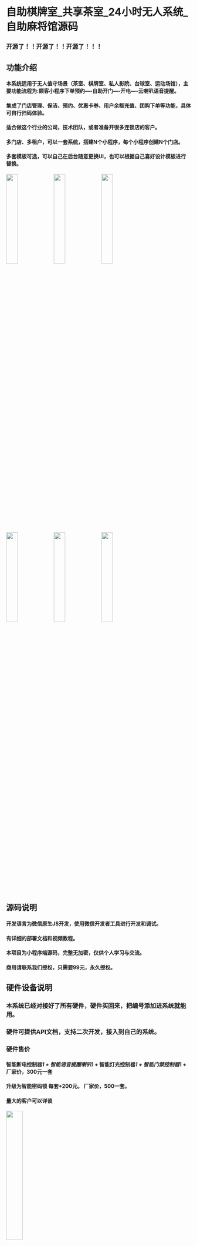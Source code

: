 # 自助棋牌室_共享茶室_24小时无人系统_自助麻将馆源码

### 开源了！！开源了！！开源了！！！

## 功能介绍
#### 本系统适用于无人值守场景（茶室、棋牌室、私人影院、台球室、运动场馆），主要功能流程为:顾客小程序下单预约—-自助开门—-开电—-云喇叭语音提醒。
#### 集成了门店管理、保洁、预约、优惠卡券、用户余额充值、团购下单等功能，具体可自行扫码体验。
#### 适合做这个行业的公司，技术团队，或者准备开很多连锁店的客户。
#### 多门店、多租户，可以一套系统，搭建N个小程序，每个小程序创建N个门店。
#### 多套模板可选，可以自己在后台随意更换UI，也可以根据自己喜好设计模板进行替换。
<img src=".\images\t0.jpg" width="25%" height="25%"> 
<img src=".\images\t1.jpg" width="25%" height="25%"> 
<img src=".\images\t2.jpg" width="25%" height="25%"> 
<img src=".\images\t3.jpg" width="25%" height="25%"> 
<img src=".\images\t4.jpg" width="25%" height="25%"> 
<img src=".\images\t5.jpg" width="25%" height="25%">

## 源码说明
#### 开发语言为微信原生JS开发，使用微信开发者工具进行开发和调试。
#### 有详细的部署文档和视频教程。
#### 本项目为小程序端源码，完整无加密，仅供个人学习与交流。
#### 商用请联系我们授权，只需要99元，永久授权。

## 硬件设备说明
### 本系统已经对接好了所有硬件，硬件买回来，把编号添加进系统就能用。
### 硬件可提供API文档，支持二次开发，接入到自己的系统。
### 硬件售价
#### 智能断电控制器*1 + 智能语音提醒喇叭*1 + 智能灯光控制器*1 + 智能门禁控制器*1 + 厂家价，300元一套
#### 升级为智能密码锁 每套+200元。 厂家价，500一套。
#### 量大的客户可以详谈
<img src=".\images\device.png" width="30%" height="30%"> 


## 功能体验
### 扫码打开小程序进行体验 
<img src=".\images\qr_code.jpg" width="200" height="200"> 

### 详细的文档教程
<img src=".\images\word.png" width="1000"> 
<img src=".\images\word2.png" width="1000"> 

### 视频教程的地址

<img src=".\images\video.png" width="200" height="200"> 

## 部分功能截图  建议自己扫码体验
<img src=".\images\view\1.jpg" width="20%" height="20%"> 
<img src=".\images\view\2.jpg" width="20%" height="20%"> 
<img src=".\images\view\3.jpg" width="20%" height="20%"> 
<img src=".\images\view\4.jpg" width="20%" height="20%"> 
<img src=".\images\view\5.jpg" width="20%" height="20%"> 
<img src=".\images\view\6.jpg" width="20%" height="20%"> 
<img src=".\images\view\7.jpg" width="20%" height="20%"> 
<img src=".\images\view\8.jpg" width="20%" height="20%"> 
<img src=".\images\view\9.jpg" width="20%" height="20%"> 
<img src=".\images\view\10.jpg" width="20%" height="20%"> 
<img src=".\images\view\11.jpg" width="20%" height="20%"> 
<img src=".\images\view\12.jpg" width="20%" height="20%"> 
<img src=".\images\view\13.jpg" width="20%" height="20%"> 
<img src=".\images\view\14.jpg" width="20%" height="20%"> 
<img src=".\images\view\15.jpg" width="20%" height="20%"> 
<img src=".\images\view\16.jpg" width="20%" height="20%"> 
<img src=".\images\view\17.jpg" width="20%" height="20%"> 
<img src=".\images\view\18.jpg" width="20%" height="20%"> 
<img src=".\images\view\19.jpg" width="20%" height="20%"> 
<img src=".\images\view\20.jpg" width="20%" height="20%"> 



## 联系我们
#### 电话：15675555180 (微信同号，注明来意)

<img src=".\images\wx_code.jpg" width="200" height="200"> 

